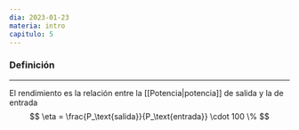 ```yaml
---
dia: 2023-01-23
materia: intro
capitulo: 5
---
```

### Definición
---
El rendimiento es la relación entre la [[Potencia|potencia]] de salida y la de entrada
$$ \eta = \frac{P_\text{salida}}{P_\text{entrada}} \cdot 100 \% $$

